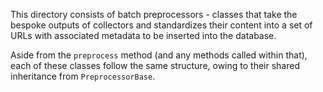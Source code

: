 This directory consists of batch preprocessors - classes that take the bespoke outputs of collectors and standardizes their content into a set of URLs with associated metadata to be inserted into the database.

Aside from the `preprocess` method (and any methods called within that), each of these classes follow the same structure, owing to their shared inheritance from `PreprocessorBase`.